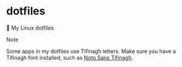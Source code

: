 # dotfiles
🌹 My Linux dotfiles

> [!NOTE]
> Some apps in my dotfiles use Tifinagh letters. Make sure you have a Tifinagh font installed, such as [Noto Sans Tifinagh](https://fonts.google.com/share?selection.family=Noto+Sans+Tifinagh).

